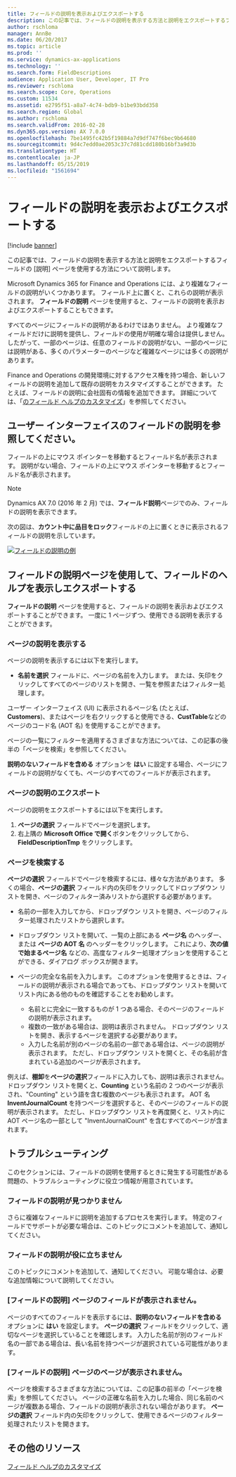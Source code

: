 ```yaml
---
title: フィールドの説明を表示およびエクスポートする
description: この記事では、フィールドの説明を表示する方法と説明をエクスポートするフィールドの [説明] ページを使用する方法について説明します。
author: rschloma
manager: AnnBe
ms.date: 06/20/2017
ms.topic: article
ms.prod: ''
ms.service: dynamics-ax-applications
ms.technology: ''
ms.search.form: FieldDescriptions
audience: Application User, Developer, IT Pro
ms.reviewer: rschloma
ms.search.scope: Core, Operations
ms.custom: 11534
ms.assetid: e2795f51-a8a7-4c74-bdb9-b1be93bdd358
ms.search.region: Global
ms.author: rschloma
ms.search.validFrom: 2016-02-28
ms.dyn365.ops.version: AX 7.0.0
ms.openlocfilehash: 7be1495fc42b5f19884a7d9df747f6bec9b64680
ms.sourcegitcommit: 9d4c7edd0ae2053c37c7d81cdd180b16bf3a9d3b
ms.translationtype: HT
ms.contentlocale: ja-JP
ms.lasthandoff: 05/15/2019
ms.locfileid: "1561694"
---
```

# <a name="view-and-export-field-descriptions"></a>フィールドの説明を表示およびエクスポートする

[!include [banner](../includes/banner.md)]

この記事では、フィールドの説明を表示する方法と説明をエクスポートするフィールドの [説明] ページを使用する方法について説明します。

Microsoft Dynamics 365 for Finance and Operations には、より複雑なフィールドの説明がいくつかあります。 フィールド上に置くと、これらの説明が表示されます。 **フィールドの説明** ページを使用すると、フィールドの説明を表示およびエクスポートすることもできます。

すべてのページにフィールドの説明があるわけではありません。 より複雑なフィールドだけに説明を提供し、フィールドの使用が明確な場合は提供しません。 したがって、一部のページは、任意のフィールドの説明がない、一部のページには説明がある、多くのパラメーターのページなど複雑なページには多くの説明があります。

Finance and Operations の開発環境に対するアクセス権を持つ場合、新しいフィールドの説明を追加して既存の説明をカスタマイズすることができます。 たとえば、フィールドの説明に会社固有の情報を追加できます。 詳細については、「[のフィールド ヘルプのカスタマイズ](../../dev-itpro/user-interface/customize-field-help.md)」を参照してください。

## <a name="see-field-descriptions-in-the-user-interface"></a>ユーザー インターフェイスのフィールドの説明を参照してください。

フィールドの上にマウス ポインターを移動するとフィールド名が表示されます。 説明がない場合、フィールドの上にマウス ポインターを移動するとフィールド名が表示されます。

> [!NOTE]
> Dynamics AX 7.0 (2016 年 2 月) では、**フィールド説明**ページでのみ、フィールドの説明を表示できます。

次の図は、**カウント中に品目をロック**フィールドの上に置くときに表示されるフィールドの説明を示しています。

[![フィールドの説明の例](./media/field-description.png)](./media/field-description.png)

## <a name="use-the-field-descriptions-page-to-view-and-export-field-help"></a>フィールドの説明ページを使用して、フィールドのヘルプを表示しエクスポートする

**フィールドの説明** ページを使用すると、フィールドの説明を表示およびエクスポートすることができます。 一度に 1 ページずつ、使用できる説明を表示することができます。

### <a name="view-the-descriptions-for-a-page"></a>ページの説明を表示する

ページの説明を表示するには以下を実行します。

- **名前を選択** フィールドに、ページの名前を入力します。 または、矢印をクリックしてすべてのページのリストを開き、一覧を参照またはフィルター処理します。

ユーザー インターフェイス (UI) に表示されるページ名 (たとえば、**Customers**)、またはページを右クリックすると使用できる、**CustTable**などのページのコード名 (AOT 名) を使用することができます。

ページの一覧にフィルターを適用するさまざまな方法については、この記事の後半の「ページを検索」を参照してください。

**説明のないフィールドを含める** オプションを **はい** に設定する場合、ページにフィールドの説明がなくても、ページのすべてのフィールドが表示されます。

### <a name="export-the-descriptions-for-a-page"></a>ページの説明のエクスポート

ページの説明をエクスポートするには以下を実行します。

1. **ページの選択** フィールドでページを選択します。
2. 右上隅の **Microsoft Office で開く**ボタンをクリックしてから、**FieldDescriptionTmp** をクリックします。

### <a name="searching-for-a-page"></a>ページを検索する

**ページの選択** フィールドでページを検索するには、様々な方法があります。 多くの場合、**ページの選択** フィールド内の矢印をクリックしてドロップダウン リストを開き、ページのフィルター済みリストから選択する必要があります。

- 名前の一部を入力してから、ドロップダウン リストを開き、ページのフィルター処理されたリストから選択します。
- ドロップダウン リストを開いて、一覧の上部にある **ページ名** のヘッダー、または **ページの AOT 名** のヘッダーをクリックします。 これにより、**次の値で始まるページ名** などの、高度なフィルター処理オプションを使用することができる、ダイアログ ボックスが開きます。
- ページの完全な名前を入力します。 このオプションを使用するときは、フィールドの説明が表示される場合であっても、ドロップダウン リストを開いてリスト内にある他のものを確認することをお勧めします。

    - 名前とに完全に一致するものが 1 つある場合、そのページのフィールドの説明が表示されます。
    - 複数の一致がある場合は、説明は表示されません。 ドロップダウン リストを開き、表示するページを選択する必要があります。
    - 入力した名前が別のページの名前の一部である場合は、ページの説明が表示されます。 ただし、ドロップダウン リストを開くと、その名前が含まれている追加のページが表示されます。

例えば、**棚卸**を**ページの選択**フィールドに入力しても、説明は表示されません。 ドロップダウン リストを開くと、**Counting** という名前の 2 つのページが表示され、"Counting" という語を含む複数のページも表示されます。 AOT 名 **InventJournalCount** を持つページを選択すると、そのページのフィールドの説明が表示されます。 ただし、ドロップダウン リストを再度開くと、リスト内に AOT ページ名の一部として "InventJournalCount" を含むすべてのページが含まれます。

## <a name="troubleshooting"></a>トラブルシューティング

このセクションには、フィールドの説明を使用するときに発生する可能性がある問題の、トラブルシューティングに役立つ情報が用意されています。

### <a name="i-cant-find-a-field-description"></a>フィールドの説明が見つかりません

さらに複雑なフィールドに説明を追加するプロセスを実行します。 特定のフィールドでサポートが必要な場合は、このトピックにコメントを追加して、通知してください。

### <a name="the-field-description-isnt-helpful"></a>フィールドの説明が役に立ちません

このトピックにコメントを追加して、通知してください。 可能な場合は、必要な追加情報について説明してください。

### <a name="i-cant-find-a-field-on-the-field-descriptions-page"></a>[フィールドの説明] ページのフィールドが表示されません。

ページのすべてのフィールドを表示するには、**説明のないフィールドを含める** オプションに **はい** を設定します。 **ページの選択** フィールドをクリックして、適切なページを選択していることを確認します。 入力した名前が別のフィールド名の一部である場合は、長い名前を持つページが選択されている可能性があります。

### <a name="i-cant-find-a-page-on-the-field-descriptions-page"></a>[フィールドの説明] ページのページが表示されません。

ページを検索するさまざまな方法については、この記事の前半の「ページを検索」を参照してください。 ページの正確な名前を入力した場合、同じ名前のページが複数ある場合、フィールドの説明が表示されない場合があります。 **ページの選択** フィールド内の矢印をクリックして、使用できるページのフィルター処理されたリストを開きます。

## <a name="additional-resources"></a>その他のリソース

[フィールド ヘルプのカスタマイズ](../../dev-itpro/user-interface/customize-field-help.md)
